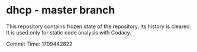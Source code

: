 # dhcp - master branch

This repository contains frozen state of the repository.
Its history is cleared. It is used only for static code
analysis with Codacy.

Commit Time: 1709442822